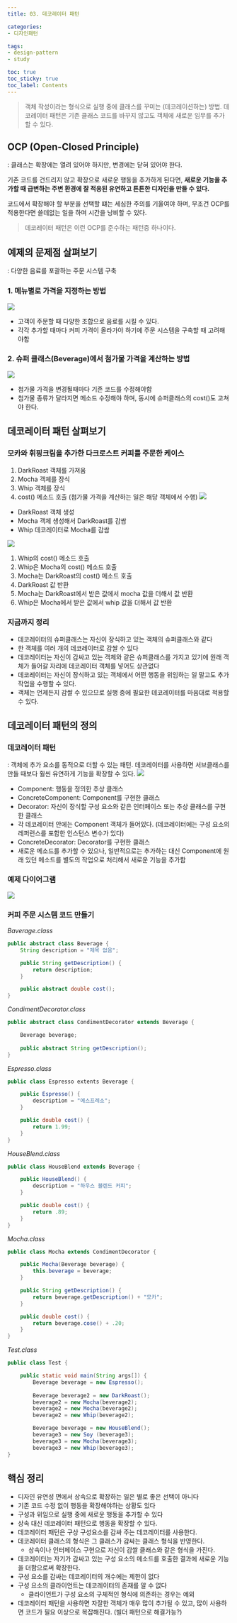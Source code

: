 ```yaml
---
title: 03. 데코레이터 패턴

categories:
- 디자인패턴

tags:
- design-pattern
- study

toc: true
toc_sticky: true
toc_label: Contents
---
```


> 객체 작성이라는 형식으로 실행 중에 클래스를 꾸미는 (데코레이션하는) 방법.
> 데코레이터 패턴은 기존 클래스 코드를 바꾸지 않고도 객체에 새로운 임무를 추가할 수 있다.

## OCP (Open-Closed Principle)
: 클래스는 확장에는 열려 있어야 하지만, 변경에는 닫혀 있어야 한다.

기존 코드를 건드리지 않고 확장으로 새로운 행동을 추가하게 된다면, **새로운 기능을 추가할 때 급변하는 주변 환경에 잘 적응된 유연하고 튼튼한 디자인을 만들 수 있다.**

코드에서 확장해야 할 부분을 선택할 떄는 세심한 주의를 기울여야 하며, 무조건 OCP를 적용한다면 쓸데없는 일을 하며 시간을 낭비할 수 있다.

> 데코레이터 패턴은 이런 OCP를 준수하는 패턴중 하나이다.

## 예제의 문제점 살펴보기
: 다양한 음료를 포괄하는 주문 시스템 구축
### 1. 메뉴별로 가격을 지정하는 방법
![](https://i.imgur.com/TRjDSia.png)
- 고객이 주문할 때 다양한 조합으로 음료를 시킬 수 있다.
- 각각 추가할 때마다 커피 가격이 올라가야 하기에 주문 시스템을 구축할 때 고려해야함
### 2.  슈퍼 클래스(Beverage)에서 첨가물 가격을 계산하는 방법
![](https://i.imgur.com/Zc3W7jw.png)
- 첨가물 가격을 변경될때마다 기존 코드를 수정해야함
- 첨가물 종류가 달라지면 메소드 수정해야 하며, 동시에 슈퍼클래스의 cost()도 고쳐야 한다.

## 데코레이터 패턴 살펴보기
### 모카와 휘핑크림을 추가한 다크로스트 커피를 주문한 케이스

1. DarkRoast 객체를 가져옴
2. Mocha 객체를 장식
3. Whip 객체를 장식
4. cost() 메소드 호출 (첨가물 가격을 계산하는 일은 해당 객체에서 수행)
   ![](https://i.imgur.com/hwp4wZd.png)
- DarkRoast 객체 생성
- Mocha 객체 생성해서 DarkRoast를 감쌈
- Whip 데코레이터로 Mocha를 감쌈

![](https://i.imgur.com/GNVdMI6.png)
1. Whip의 cost() 메소드 호출
2. Whip은 Mocha의 cost() 메소드 호출
3. Mocha는 DarkRoast의 cost() 메소드 호출
4. DarkRoast 값 반환
5. Mocha는 DarkRoast에서 받은 값에서 mocha 값을 더해서 값 반환
6. Whip은 Mocha에서 받은 값에서 whip 값을 더해서 값 반환

### 지금까지 정리
- 데코레이터의 슈퍼클래스는 자신이 장식하고 있는 객체의 슈퍼클래스와 같다
- 한 객체를 여러 개의 데코레이터로 감쌀 수 있다
- 데코레이터는 자신이 감싸고 있는 객체와 같은 슈퍼클래스를 가지고 있기에 원래 객체가 들어갈 자리에 데코레이터 객체를 넣어도 상관없다
- 데코레이터는 자신이 장식하고 있는 객체에서 어떤 행동을 위임하는 일 말고도 추가 작업을 수행할 수 있다.
- 객체는 언제든지 감쌀 수 있으므로 실행 중에 필요한 데코레이터를 마음대로 적용할 수 있다.

## 데코레이터 패턴의 정의

### 데코레이터 패턴
: 객체에 추가 요소를 동적으로 더할 수 있는 패턴. 데코레이터를 사용하면 서브클래스를 만들 때보다 훨씬 유연하게 기능을 확장할 수 있다.
![](https://i.imgur.com/0lYgfwU.png)
- Component: 행동을 정의한 추상 클래스
- ConcreteComponent: Component를 구현한 클래스
- Decorator: 자신이 장식할 구성 요소와 같은 인터페이스 또는 추상 클래스를 구현한 클래스
- 각 데코레이터 안에는 Component 객체가 들어있다. (데코레이터에는 구성 요소의 레퍼런스를 포함한 인스턴스 변수가 있다)
- ConcreteDecorator: Decorator를 구현한 클래스
- 새로운 메소드를 추가할 수 있으나, 일반적으로는 추가하는 대신 Component에 원래 있던 메소드를 별도의 작업으로 처리해서 새로운 기능을 추가함

### 예제 다이어그램
![](https://i.imgur.com/wFhnY4I.png)

### 커피 주문 시스템 코드 만들기

*Baverage.class*
```java
public abstract class Beverage {
	String description = "제목 없음";

	public String getDescription() {
		return description;
	}

	public abstract double cost();
}
```

*CondimentDecorator.class*
```java
public abstract class CondimentDecorator extends Beverage {

	Beverage beverage;
	
	public abstract String getDescription();
}
```

*Espresso.class*
```java
public class Espresso extents Beverage {

	public Espresso() {
		description = "에스프레소";
	}

	public double cost() {
		return 1.99;
	}
}
```

*HouseBlend.class*
```java
public class HouseBlend extends Beverage {

	public HouseBlend() {
		description = "하우스 블렌드 커피";
	}

	public double cost() {
		return .89;
	}
}
```

*Mocha.class*
```java
public class Mocha extends CondimentDecorator {

	public Mocha(Beverage beverage) {
		this.beverage = beverage;
	}

	public String getDescription() {
		return beverage.getDescription() + "모카";
	}

	public double cost() {
		return beverage.cose() + .20;
	}
}
```

*Test.class*
```java
public class Test {

	public static void main(String args[]) {
		Beverage beverage = new Espresso();
		
		Beverage beverage2 = new DarkRoast();
		beverage2 = new Mocha(beverage2);
		beverage2 = new Mocha(beverage2);
		beverage2 = new Whip(beverage2);

		Beverage beverage = new HouseBlend();
		beverage3 = new Soy (beverage3);
		beverage3 = new Mocha(beverage3);
		beverage3 = new Whip(beverage3);
}
```


## 핵심 정리
- 디자인 유연성 면에서 상속으로 확장하는 일은 별로 좋은 선택이 아니다
- 기존 코드 수정 없이 행동을 확장해야하는 상황도 있다
- 구성과 위임으로 실행 중에 새로운 행동을 추가할 수 있다
- 상속 대신 데코레이터 패턴으로 행동을 확장할 수 있다.
- 데코레이터 패턴은 구상 구성요소를 감싸 주는 데코레이터를 사용한다.
- 데코레이터 클래스의 형식은 그 클래스가 감싸는 클래스 형식을 반영한다.
    - 상속이나 인터페이스 구현으로 자신이 감쌀 클래스와 같은 형식을 가진다.
- 데코레이터는 자기가 감싸고 있는 구성 요소의 메소드를 호출한 결과에 새로운 기능을 더함으로써 확장한다.
- 구성 요소를 감싸는 데코레이터의 개수에는 제한이 없다
- 구성 요소의 클라이언트는 데코레이터의 존재를 알 수 없다
    - 클라이언트가 구성 요소의 구체적인 형식에 의존하는 경우는 예외
- 데코레이터 패턴을 사용하면 자잘한 객체가 매우 많이 추가될 수 있고, 많이 사용하면 코드가 필요 이상으로 복잡해진다. (빌더 패턴으로 해결가능?)